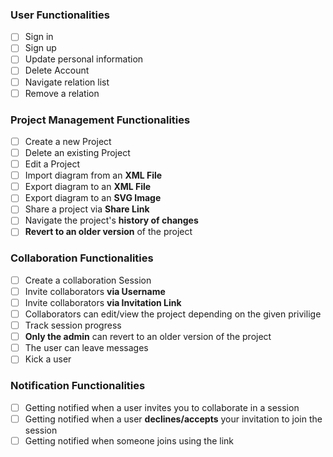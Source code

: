 ### User Functionalities
- [ ] Sign in
- [ ] Sign up
- [ ] Update personal information
- [ ] Delete Account
- [ ] Navigate relation list
- [ ] Remove a relation

### Project Management Functionalities 
- [ ] Create a new Project
- [ ] Delete an existing Project
- [ ] Edit a Project
- [ ] Import diagram from an **XML File**
- [ ] Export diagram to an **XML File**
- [ ] Export diagram to an **SVG Image**
- [ ] Share a project via **Share Link**
- [ ] Navigate the project's **history of changes**
- [ ] **Revert to an older version** of the project

### Collaboration Functionalities
- [ ] Create a collaboration Session
- [ ] Invite collaborators **via Username**
- [ ] Invite collaborators **via Invitation Link**
- [ ] Collaborators can edit/view the project depending on the given privilige
- [ ] Track session progress
- [ ] **Only the admin** can revert to an older version of the project
- [ ] The user can leave messages
- [ ] Kick a user

### Notification Functionalities
- [ ] Getting notified when a user invites you to collaborate in a session
- [ ] Getting notified when a user **declines/accepts** your invitation to join the session
- [ ] Getting notified when someone joins using the link